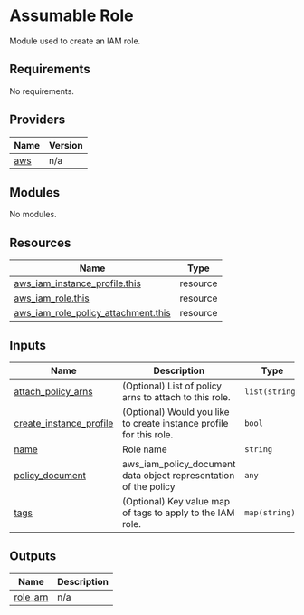# Assumable Role

Module used to create an IAM role.

<!-- BEGIN_TF_DOCS -->
## Requirements

No requirements.

## Providers

| Name | Version |
|------|---------|
| <a name="provider_aws"></a> [aws](#provider\_aws) | n/a |

## Modules

No modules.

## Resources

| Name | Type |
|------|------|
| [aws_iam_instance_profile.this](https://registry.terraform.io/providers/hashicorp/aws/latest/docs/resources/iam_instance_profile) | resource |
| [aws_iam_role.this](https://registry.terraform.io/providers/hashicorp/aws/latest/docs/resources/iam_role) | resource |
| [aws_iam_role_policy_attachment.this](https://registry.terraform.io/providers/hashicorp/aws/latest/docs/resources/iam_role_policy_attachment) | resource |

## Inputs

| Name | Description | Type | Default | Required |
|------|-------------|------|---------|:--------:|
| <a name="input_attach_policy_arns"></a> [attach\_policy\_arns](#input\_attach\_policy\_arns) | (Optional) List of policy arns to attach to this role. | `list(string)` | `[]` | no |
| <a name="input_create_instance_profile"></a> [create\_instance\_profile](#input\_create\_instance\_profile) | (Optional) Would you like to create instance profile for this role. | `bool` | `false` | no |
| <a name="input_name"></a> [name](#input\_name) | Role name | `string` | n/a | yes |
| <a name="input_policy_document"></a> [policy\_document](#input\_policy\_document) | aws\_iam\_policy\_document data object representation of the policy | `any` | n/a | yes |
| <a name="input_tags"></a> [tags](#input\_tags) | (Optional) Key value map of tags to apply to the IAM role. | `map(string)` | `{}` | no |

## Outputs

| Name | Description |
|------|-------------|
| <a name="output_role_arn"></a> [role\_arn](#output\_role\_arn) | n/a |
<!-- END_TF_DOCS -->